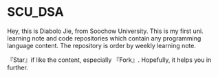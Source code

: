# SCU_DSA
Hey, this is Diabolo Jie, from Soochow University.
This is my first uni. learning note and code repositories which contain any programming language content.
The repository is order by weekly learning note.

『Star』if like the content, especially 『Fork』.
Hopefully, it helps you in further.
